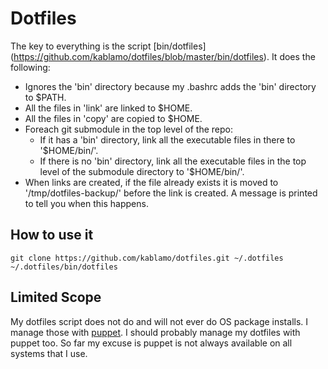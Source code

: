 Dotfiles
========

The key to everything is the script [bin/dotfiles]
(https://github.com/kablamo/dotfiles/blob/master/bin/dotfiles).  It does the
following:

* Ignores the 'bin' directory because my .bashrc adds the 'bin' directory to
  $PATH.
* All the files in 'link' are linked to $HOME.
* All the files in 'copy' are copied to $HOME.
* Foreach git submodule in the top level of the repo:
    * If it has a 'bin' directory, link all the executable files in there to
      '$HOME/bin/'.
    * If there is no 'bin' directory, link all the executable files in the top
      level of the submodule directory to '$HOME/bin/'.
* When links are created, if the file already exists it is moved to
  '/tmp/dotfiles-backup/' before the link is created.  A message is printed to
  tell you when this happens.


How to use it
-------------

    git clone https://github.com/kablamo/dotfiles.git ~/.dotfiles
    ~/.dotfiles/bin/dotfiles

Limited Scope
-------------

My dotfiles script does not do and will not ever do OS package installs.  I
manage those with [puppet](https://github.com/kablamo/puppet).  I should
probably manage my dotfiles with puppet too.  So far my excuse is puppet is not
always available on all systems that I use.  

